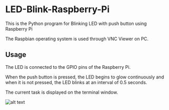 # LED-Blink-Raspberry-Pi

This is the Python program for Blinking LED with push button using Raspberry Pi

The Raspbian operating system is used through VNC Viewer on PC.

## Usage
The LED is connected to the GPIO pins of the Raspberry Pi.

When the push button is pressed, the LED begins to glow continuously and when it is not pressed, the LED blinks at an interval of 0.5 seconds.

The current task is displayed on the terminal window.

![alt text](https://github.com/minkushjain/LED-Blink-Raspberry-Pi/blob/master/LED%20blink%20circuit.png)
